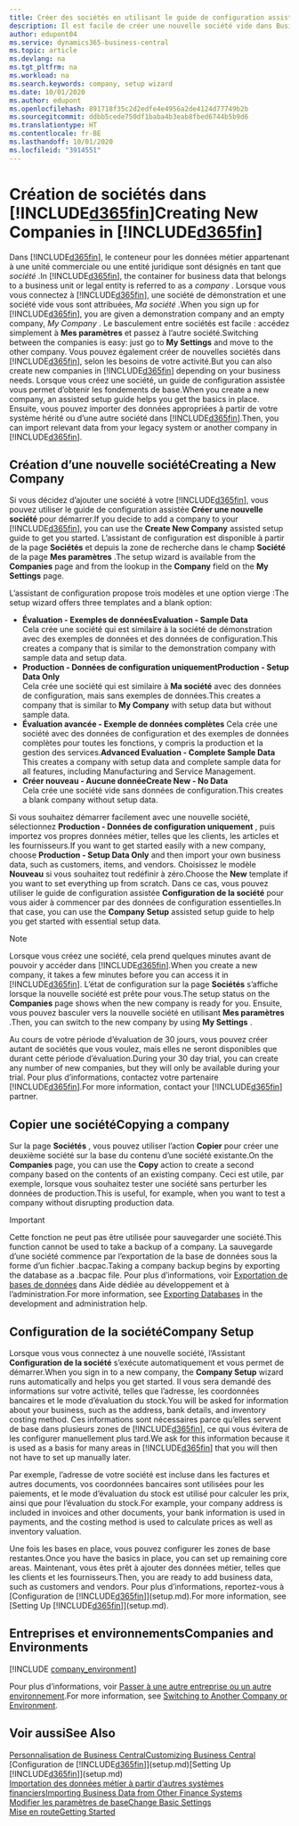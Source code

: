```yaml
---
title: Créer des sociétés en utilisant le guide de configuration assistée | Microsoft Docs
description: Il est facile de créer une nouvelle société vide dans Business Central. Un guide de configuration assistée vous aide à l’aide de procédures, et vous pouvez importer les données métier existantes.
author: edupont04
ms.service: dynamics365-business-central
ms.topic: article
ms.devlang: na
ms.tgt_pltfrm: na
ms.workload: na
ms.search.keywords: company, setup wizard
ms.date: 10/01/2020
ms.author: edupont
ms.openlocfilehash: 891718f35c2d2edfe4e4956a2de4124d77749b2b
ms.sourcegitcommit: ddbb5cede750df1baba4b3eab8fbed6744b5b9d6
ms.translationtype: HT
ms.contentlocale: fr-BE
ms.lasthandoff: 10/01/2020
ms.locfileid: "3914551"
---
```

# <a name="creating-new-companies-in-d365fin"></a><span data-ttu-id="0856b-104">Création de sociétés dans [!INCLUDE[d365fin](includes/d365fin_md.md)]</span><span class="sxs-lookup"><span data-stu-id="0856b-104">Creating New Companies in [!INCLUDE[d365fin](includes/d365fin_md.md)]</span></span>

<span data-ttu-id="0856b-105">Dans [!INCLUDE[d365fin](includes/d365fin_md.md)], le conteneur pour les données métier appartenant à une unité commerciale ou une entité juridique sont désignés en tant que *société* .</span><span class="sxs-lookup"><span data-stu-id="0856b-105">In [!INCLUDE[d365fin](includes/d365fin_md.md)], the container for business data that belongs to a business unit or legal entity is referred to as a *company* .</span></span> <span data-ttu-id="0856b-106">Lorsque vous vous connectez à [!INCLUDE[d365fin](includes/d365fin_md.md)], une société de démonstration et une société vide vous sont attribuées, *Ma société* .</span><span class="sxs-lookup"><span data-stu-id="0856b-106">When you sign up for [!INCLUDE[d365fin](includes/d365fin_md.md)], you are given a demonstration company and an empty company, *My Company* .</span></span> <span data-ttu-id="0856b-107">Le basculement entre sociétés est facile : accédez simplement à **Mes paramètres** et passez à l’autre société.</span><span class="sxs-lookup"><span data-stu-id="0856b-107">Switching between the companies is easy: just go to **My Settings** and move to the other company.</span></span> <span data-ttu-id="0856b-108">Vous pouvez également créer de nouvelles sociétés dans [!INCLUDE[d365fin](includes/d365fin_md.md)], selon les besoins de votre activité.</span><span class="sxs-lookup"><span data-stu-id="0856b-108">But you can also create new companies in [!INCLUDE[d365fin](includes/d365fin_md.md)] depending on your business needs.</span></span> <span data-ttu-id="0856b-109">Lorsque vous créez une société, un guide de configuration assistée vous permet d’obtenir les fondements de base.</span><span class="sxs-lookup"><span data-stu-id="0856b-109">When you create a new company, an assisted setup guide helps you get the basics in place.</span></span> <span data-ttu-id="0856b-110">Ensuite, vous pouvez importer des données appropriées à partir de votre système hérité ou d’une autre société dans [!INCLUDE[d365fin](includes/d365fin_md.md)].</span><span class="sxs-lookup"><span data-stu-id="0856b-110">Then, you can import relevant data from your legacy system or another company in [!INCLUDE[d365fin](includes/d365fin_md.md)].</span></span>  

## <a name="creating-a-new-company"></a><span data-ttu-id="0856b-111">Création d’une nouvelle société</span><span class="sxs-lookup"><span data-stu-id="0856b-111">Creating a New Company</span></span>

<span data-ttu-id="0856b-112">Si vous décidez d’ajouter une société à votre [!INCLUDE[d365fin](includes/d365fin_md.md)], vous pouvez utiliser le guide de configuration assistée **Créer une nouvelle société** pour démarrer.</span><span class="sxs-lookup"><span data-stu-id="0856b-112">If you decide to add a company to your [!INCLUDE[d365fin](includes/d365fin_md.md)], you can use the **Create New Company** assisted setup guide to get you started.</span></span> <span data-ttu-id="0856b-113">L’assistant de configuration est disponible à partir de la page **Sociétés** et depuis la zone de recherche dans le champ **Société** de la page **Mes paramètres** .</span><span class="sxs-lookup"><span data-stu-id="0856b-113">The setup wizard is available from the **Companies** page and from the lookup in the **Company** field on the **My Settings** page.</span></span>  

<span data-ttu-id="0856b-114">L’assistant de configuration propose trois modèles et une option vierge :</span><span class="sxs-lookup"><span data-stu-id="0856b-114">The setup wizard offers three templates and a blank option:</span></span>

- <span data-ttu-id="0856b-115">**Évaluation - Exemples de données**</span><span class="sxs-lookup"><span data-stu-id="0856b-115">**Evaluation - Sample Data**</span></span>  
    <span data-ttu-id="0856b-116">Cela crée une société qui est similaire à la société de démonstration avec des exemples de données et des données de configuration.</span><span class="sxs-lookup"><span data-stu-id="0856b-116">This creates a company that is similar to the demonstration company with sample data and setup data.</span></span>  
- <span data-ttu-id="0856b-117">**Production - Données de configuration uniquement**</span><span class="sxs-lookup"><span data-stu-id="0856b-117">**Production - Setup Data Only**</span></span>  
    <span data-ttu-id="0856b-118">Cela crée une société qui est similaire à **Ma société** avec des données de configuration, mais sans exemples de données.</span><span class="sxs-lookup"><span data-stu-id="0856b-118">This creates a company that is similar to **My Company** with setup data but without sample data.</span></span>
- <span data-ttu-id="0856b-119">**Évaluation avancée - Exemple de données complètes** Cela crée une société avec des données de configuration et des exemples de données complètes pour toutes les fonctions, y compris la production et la gestion des services.</span><span class="sxs-lookup"><span data-stu-id="0856b-119">**Advanced Evaluation - Complete Sample Data** This creates a company with setup data and complete sample data for all features, including Manufacturing and Service Management.</span></span>
- <span data-ttu-id="0856b-120">**Créer nouveau - Aucune donnée**</span><span class="sxs-lookup"><span data-stu-id="0856b-120">**Create New - No Data**</span></span>  
    <span data-ttu-id="0856b-121">Cela crée une société vide sans données de configuration.</span><span class="sxs-lookup"><span data-stu-id="0856b-121">This creates a blank company without setup data.</span></span>  

<span data-ttu-id="0856b-122">Si vous souhaitez démarrer facilement avec une nouvelle société, sélectionnez **Production - Données de configuration uniquement** , puis importez vos propres données métier, telles que les clients, les articles et les fournisseurs.</span><span class="sxs-lookup"><span data-stu-id="0856b-122">If you want to get started easily with a new company, choose **Production - Setup Data Only** and then import your own business data, such as customers, items, and vendors.</span></span> <span data-ttu-id="0856b-123">Choisissez le modèle **Nouveau** si vous souhaitez tout redéfinir à zéro.</span><span class="sxs-lookup"><span data-stu-id="0856b-123">Choose the **New** template if you want to set everything up from scratch.</span></span> <span data-ttu-id="0856b-124">Dans ce cas, vous pouvez utiliser le guide de configuration assistée **Configuration de la société** pour vous aider à commencer par des données de configuration essentielles.</span><span class="sxs-lookup"><span data-stu-id="0856b-124">In that case, you can use the **Company Setup** assisted setup guide to help you get started with essential setup data.</span></span>  

> [!NOTE]  
> <span data-ttu-id="0856b-125">Lorsque vous créez une société, cela prend quelques minutes avant de pouvoir y accéder dans [!INCLUDE[d365fin](includes/d365fin_md.md)].</span><span class="sxs-lookup"><span data-stu-id="0856b-125">When you create a new company, it takes a few minutes before you can access it in [!INCLUDE[d365fin](includes/d365fin_md.md)].</span></span> <span data-ttu-id="0856b-126">L’état de configuration sur la page **Sociétés** s’affiche lorsque la nouvelle société est prête pour vous.</span><span class="sxs-lookup"><span data-stu-id="0856b-126">The setup status on the **Companies** page shows when the new company is ready for you.</span></span> <span data-ttu-id="0856b-127">Ensuite, vous pouvez basculer vers la nouvelle société en utilisant **Mes paramètres** .</span><span class="sxs-lookup"><span data-stu-id="0856b-127">Then, you can switch to the new company by using **My Settings** .</span></span>  

<span data-ttu-id="0856b-128">Au cours de votre période d’évaluation de 30 jours, vous pouvez créer autant de sociétés que vous voulez, mais elles ne seront disponibles que durant cette période d’évaluation.</span><span class="sxs-lookup"><span data-stu-id="0856b-128">During your 30 day trial, you can create any number of new companies, but they will only be available during your trial.</span></span> <span data-ttu-id="0856b-129">Pour plus d’informations, contactez votre partenaire [!INCLUDE[d365fin](includes/d365fin_md.md)].</span><span class="sxs-lookup"><span data-stu-id="0856b-129">For more information, contact your [!INCLUDE[d365fin](includes/d365fin_md.md)] partner.</span></span>  

## <a name="copying-a-company"></a><span data-ttu-id="0856b-130">Copier une société</span><span class="sxs-lookup"><span data-stu-id="0856b-130">Copying a company</span></span>

<span data-ttu-id="0856b-131">Sur la page **Sociétés** , vous pouvez utiliser l’action **Copier** pour créer une deuxième société sur la base du contenu d’une société existante.</span><span class="sxs-lookup"><span data-stu-id="0856b-131">On the **Companies** page, you can use the **Copy** action to create a second company based on the contents of an existing company.</span></span> <span data-ttu-id="0856b-132">Ceci est utile, par exemple, lorsque vous souhaitez tester une société sans perturber les données de production.</span><span class="sxs-lookup"><span data-stu-id="0856b-132">This is useful, for example, when you want to test a company without disrupting production data.</span></span>

> [!Important]
> <span data-ttu-id="0856b-133">Cette fonction ne peut pas être utilisée pour sauvegarder une société.</span><span class="sxs-lookup"><span data-stu-id="0856b-133">This function cannot be used to take a backup of a company.</span></span> <span data-ttu-id="0856b-134">La sauvegarde d’une société commence par l’exportation de la base de données sous la forme d’un fichier .bacpac.</span><span class="sxs-lookup"><span data-stu-id="0856b-134">Taking a company backup begins by exporting the database as a .bacpac file.</span></span> <span data-ttu-id="0856b-135">Pour plus d’informations, voir [Exportation de bases de données](/dynamics365/business-central/dev-itpro/administration/tenant-admin-center-database-export) dans Aide dédiée au développement et à l’administration.</span><span class="sxs-lookup"><span data-stu-id="0856b-135">For more information, see [Exporting Databases](/dynamics365/business-central/dev-itpro/administration/tenant-admin-center-database-export) in the development and administration help.</span></span>

## <a name="company-setup"></a><span data-ttu-id="0856b-136">Configuration de la société</span><span class="sxs-lookup"><span data-stu-id="0856b-136">Company Setup</span></span>

<span data-ttu-id="0856b-137">Lorsque vous vous connectez à une nouvelle société, l’Assistant **Configuration de la société** s’exécute automatiquement et vous permet de démarrer.</span><span class="sxs-lookup"><span data-stu-id="0856b-137">When you sign in to a new company, the **Company Setup** wizard runs automatically and helps you get started.</span></span> <span data-ttu-id="0856b-138">Il vous sera demandé des informations sur votre activité, telles que l’adresse, les coordonnées bancaires et le mode d’évaluation du stock.</span><span class="sxs-lookup"><span data-stu-id="0856b-138">You will be asked for information about your business, such as the address, bank details, and inventory costing method.</span></span> <span data-ttu-id="0856b-139">Ces informations sont nécessaires parce qu’elles servent de base dans plusieurs zones de [!INCLUDE[d365fin](includes/d365fin_md.md)], ce qui vous évitera de les configurer manuellement plus tard.</span><span class="sxs-lookup"><span data-stu-id="0856b-139">We ask for this information because it is used as a basis for many areas in [!INCLUDE[d365fin](includes/d365fin_md.md)] that you will then not have to set up manually later.</span></span>  

<span data-ttu-id="0856b-140">Par exemple, l’adresse de votre société est incluse dans les factures et autres documents, vos coordonnées bancaires sont utilisées pour les paiements, et le mode d’évaluation du stock est utilisé pour calculer les prix, ainsi que pour l’évaluation du stock.</span><span class="sxs-lookup"><span data-stu-id="0856b-140">For example, your company address is included in invoices and other documents, your bank information is used in payments, and the costing method is used to calculate prices as well as inventory valuation.</span></span>  

<span data-ttu-id="0856b-141">Une fois les bases en place, vous pouvez configurer les zones de base restantes.</span><span class="sxs-lookup"><span data-stu-id="0856b-141">Once you have the basics in place, you can set up remaining core areas.</span></span> <span data-ttu-id="0856b-142">Maintenant, vous êtes prêt à ajouter des données métier, telles que les clients et les fournisseurs.</span><span class="sxs-lookup"><span data-stu-id="0856b-142">Then, you are ready to add business data, such as customers and vendors.</span></span> <span data-ttu-id="0856b-143">Pour plus d’informations, reportez-vous à [Configuration de [!INCLUDE[d365fin](includes/d365fin_md.md)]](setup.md).</span><span class="sxs-lookup"><span data-stu-id="0856b-143">For more information, see [Setting Up [!INCLUDE[d365fin](includes/d365fin_md.md)]](setup.md).</span></span>  

## <a name="companies-and-environments"></a><span data-ttu-id="0856b-144">Entreprises et environnements</span><span class="sxs-lookup"><span data-stu-id="0856b-144">Companies and Environments</span></span>

[!INCLUDE [company_environment](includes/company_environment.md)]

<span data-ttu-id="0856b-145">Pour plus d’informations, voir [Passer à une autre entreprise ou un autre environnement](ui-organization-switch.md).</span><span class="sxs-lookup"><span data-stu-id="0856b-145">For more information, see [Switching to Another Company or Environment](ui-organization-switch.md).</span></span>  

## <a name="see-also"></a><span data-ttu-id="0856b-146">Voir aussi</span><span class="sxs-lookup"><span data-stu-id="0856b-146">See Also</span></span>

[<span data-ttu-id="0856b-147">Personnalisation de Business Central</span><span class="sxs-lookup"><span data-stu-id="0856b-147">Customizing Business Central</span></span>](ui-customizing-overview.md)  
<span data-ttu-id="0856b-148">[Configuration de [!INCLUDE[d365fin](includes/d365fin_md.md)]](setup.md)</span><span class="sxs-lookup"><span data-stu-id="0856b-148">[Setting Up [!INCLUDE[d365fin](includes/d365fin_md.md)]](setup.md)</span></span>  
[<span data-ttu-id="0856b-149">Importation des données métier à partir d’autres systèmes financiers</span><span class="sxs-lookup"><span data-stu-id="0856b-149">Importing Business Data from Other Finance Systems</span></span>](across-import-data-configuration-packages.md)  
[<span data-ttu-id="0856b-150">Modifier les paramètres de base</span><span class="sxs-lookup"><span data-stu-id="0856b-150">Change Basic Settings</span></span>](ui-change-basic-settings.md)  
[<span data-ttu-id="0856b-151">Mise en route</span><span class="sxs-lookup"><span data-stu-id="0856b-151">Getting Started</span></span>](product-get-started.md)  
